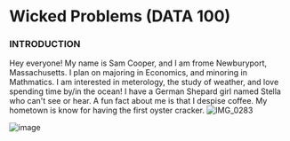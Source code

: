 # Wicked Problems (DATA 100)
### INTRODUCTION
Hey everyone! My name is Sam Cooper, and I am frome Newburyport, Massachusetts. I plan on majoring in Economics, and minoring in Mathmatics. I am interested in meterology, the study of weather, and love spending time by/in the ocean! I have a German Shepard girl named Stella who can't see or hear. A fun fact about me is that I despise coffee. My hometown is know for having the first oyster cracker.
![IMG_0283](https://user-images.githubusercontent.com/89928018/132037423-95d8654a-9627-48f8-a90b-342b6b1a08c5.jpg)

![image](https://user-images.githubusercontent.com/89928018/132257396-070aeefb-d74f-44b9-8374-cf5f5e29abeb.png)
